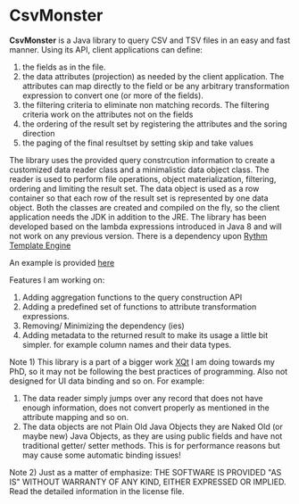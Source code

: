 CsvMonster
==========

**CsvMonster** is a Java library to query CSV and TSV files in an easy and fast manner. Using its API, client applications can define:

1. the fields as in the file. 
2. the data attributes (projection) as needed by the client application. The attributes can map directly to the field or be any arbitrary transformation expression to convert one (or more of the fields).
3. the filtering criteria to eliminate non matching records. The filtering criteria work on the attributes not on the fields
4. the ordering of the result set by registering the attributes and the soring direction
5. the paging of the final resultset by setting skip and take values

The library uses the provided query constrcution information to create a customized data reader class and a minimalistic data object class. The reader is used to perform file operations, object materialization, filtering, ordering and limiting the result set. The data object is used as a row container so that each row of the result set is represented by one data object.
Both the classes are created and compiled on the fly, so the client application needs the JDK in addition to the JRE. The library has been developed based on the lambda expressions introduced in Java 8 and will not work on any previous version. There is a dependency upon [Rythm Template Engine](http://rythmengine.org)

An example is provided [here](https://github.com/javadch/CsvMonster/blob/master/src/main/java/com/vaiona/test/SampleUsage.java)

Features I am working on:

1. Adding aggregation functions to the query construction API
2. Adding a predefined set of functions to attribute transformation expressions.
2. Removing/ Minimizing the dependency (ies)
3. Adding metadata to the returned result to make its usage a little bit simpler. for example column names and their data types.

Note 1) This library is a part of a bigger work [XQt](https://github.com/javadch/XQt) I am doing towards my PhD, so it may not be following the best practices of programming. Also not designed for UI data binding and so on.
For example:
1. The data reader simply jumps over any record that does not have enough information, does not convert properly as mentioned in the attribute mapping and so on.
2. The data objects are not Plain Old Java Objects they are Naked Old (or maybe new) Java Objects, as they are using public fields and have not traditional getter/ setter methods. This is for performance reasons but may cause some automatic binding issues!
 
Note 2) Just as a matter of emphasize: THE SOFTWARE IS PROVIDED "AS IS" WITHOUT WARRANTY OF ANY KIND, EITHER EXPRESSED OR IMPLIED. Read the detailed information in the license file.
